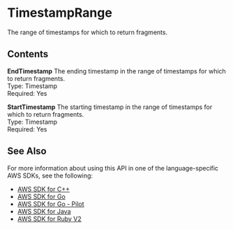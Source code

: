 # TimestampRange<a name="API_reader_TimestampRange"></a>

The range of timestamps for which to return fragments\.

## Contents<a name="API_reader_TimestampRange_Contents"></a>

 **EndTimestamp**   <a name="KinesisVideo-Type-reader_TimestampRange-EndTimestamp"></a>
The ending timestamp in the range of timestamps for which to return fragments\.  
Type: Timestamp  
Required: Yes

 **StartTimestamp**   <a name="KinesisVideo-Type-reader_TimestampRange-StartTimestamp"></a>
The starting timestamp in the range of timestamps for which to return fragments\.  
Type: Timestamp  
Required: Yes

## See Also<a name="API_reader_TimestampRange_SeeAlso"></a>

For more information about using this API in one of the language\-specific AWS SDKs, see the following:
+  [AWS SDK for C\+\+](https://docs.aws.amazon.com/goto/SdkForCpp/kinesis-video-reader-data-2017-09-30/TimestampRange) 
+  [AWS SDK for Go](https://docs.aws.amazon.com/goto/SdkForGoV1/kinesis-video-reader-data-2017-09-30/TimestampRange) 
+  [AWS SDK for Go \- Pilot](https://docs.aws.amazon.com/goto/SdkForGoPilot/kinesis-video-reader-data-2017-09-30/TimestampRange) 
+  [AWS SDK for Java](https://docs.aws.amazon.com/goto/SdkForJava/kinesis-video-reader-data-2017-09-30/TimestampRange) 
+  [AWS SDK for Ruby V2](https://docs.aws.amazon.com/goto/SdkForRubyV2/kinesis-video-reader-data-2017-09-30/TimestampRange) 